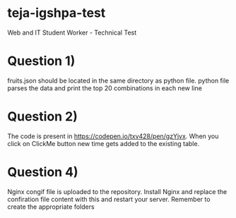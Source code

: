 # teja-igshpa-test
Web and IT Student Worker - Technical Test

# Question 1) 
fruits.json should be located in the same directory as python file. python file parses the data and print the top 20 combinations in each new line

# Question 2) 
The code is present in https://codepen.io/txv428/pen/gzYjvx. When you click on ClickMe button new time gets added to the existing table.

# Question 4) 
Nginx congif file is uploaded to the repository. Install Nginx and replace the confiration file content with this and restart your server. Remember to create the appropriate folders
